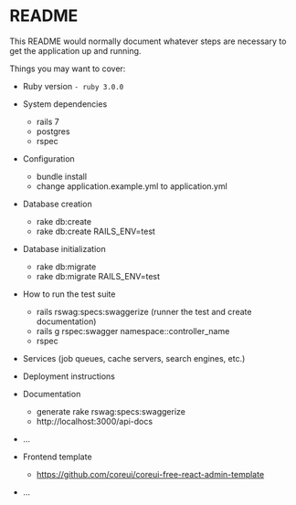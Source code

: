 # README

This README would normally document whatever steps are necessary to get the
application up and running.

Things you may want to cover:

* Ruby version
  `- ruby 3.0.0`


* System dependencies
  - rails 7
  - postgres
  - rspec


* Configuration
  - bundle install
  - change application.example.yml to application.yml
  

* Database creation
  - rake db:create
  - rake db:create RAILS_ENV=test


* Database initialization
  - rake db:migrate
  - rake db:migrate RAILS_ENV=test
  

* How to run the test suite
  - rails rswag:specs:swaggerize (runner the test and create documentation)
  - rails g rspec:swagger namespace::controller_name
  - rspec
  

* Services (job queues, cache servers, search engines, etc.)


* Deployment instructions


* Documentation
  - generate rake rswag:specs:swaggerize
  - http://localhost:3000/api-docs
* ...

* Frontend template
  - https://github.com/coreui/coreui-free-react-admin-template
* ...